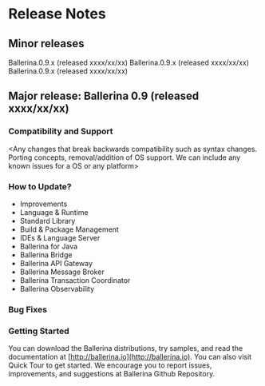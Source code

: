 # Release Notes
## Minor releases

Ballerina.0.9.x (released xxxx/xx/xx)
Ballerina.0.9.x (released xxxx/xx/xx) 
Ballerina.0.9.x (released xxxx/xx/xx)

## Major release: Ballerina 0.9 (released xxxx/xx/xx)

<Brief summary of overview and primary improvements of the new release.>

### Compatibility and Support
<Any changes that break backwards compatibility such as syntax changes. Porting concepts, removal/addition of OS support. We can include any known issues for a OS or any platform>

### How to Update?
<Explain how to update this specific version. Specify about backward compatibility with previous components versions>

- Improvements
- Language & Runtime
- Standard Library
- Build & Package Management
- IDEs & Language Server
- Ballerina for Java
- Ballerina Bridge
- Ballerina API Gateway
- Ballerina Message Broker
- Ballerina Transaction Coordinator
- Ballerina Observability


### Bug Fixes 
<Link to the Github issues filtering for all the components>

### Getting Started
You can download the Ballerina distributions, try samples, and read the documentation at [http://ballerina.io](http://ballerina.io). You can also visit Quick Tour to get started. We encourage you to report issues, improvements, and suggestions at Ballerina Github Repository.
